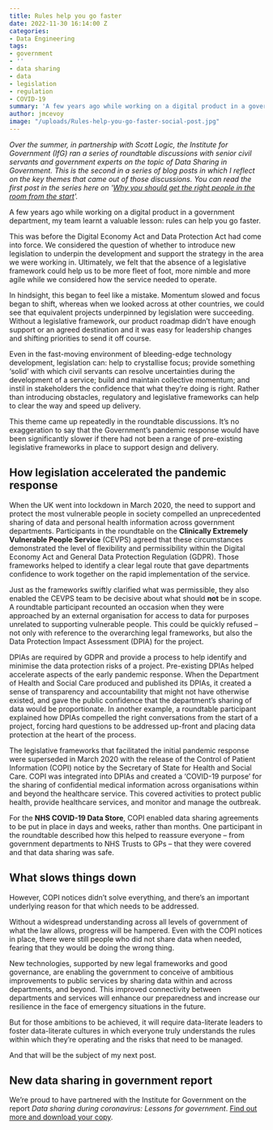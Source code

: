 ```yaml
---
title: Rules help you go faster
date: 2022-11-30 16:14:00 Z
categories:
- Data Engineering
tags:
- government
- ''
- data sharing
- data
- legislation
- regulation
- COVID-19
summary: 'A few years ago while working on a digital product in a government department, my team learnt a valuable lesson: rules can help you go faster. In this post, I explain the positive difference that regulatory and legislative frameworks can make to the design and delivery of digital services, with some examples from the government''s response to the pandemic.'
author: jmcevoy
image: "/uploads/Rules-help-you-go-faster-social-post.jpg"
---
```


*Over the summer, in partnership with Scott Logic, the Institute for Government (IfG) ran a series of roundtable discussions with senior civil servants and government experts on the topic of Data Sharing in Government. This is the second in a series of blog posts in which I reflect on the key themes that came out of those discussions. You can read the first post in the series here on '[Why you should get the right people in the room from the start](https://blog.scottlogic.com/2022/11/18/why-you-should-get-the-right-people-in-the-room-from-the-start.html)'.*

A few years ago while working on a digital product in a government department, my team learnt a valuable lesson: rules can help you go faster.

This was before the Digital Economy Act and Data Protection Act had come into force. We considered the question of whether to introduce new legislation to underpin the development and support the strategy in the area we were working in. Ultimately, we felt that the absence of a legislative framework could help us to be more fleet of foot, more nimble and more agile while we considered how the service needed to operate.

In hindsight, this began to feel like a mistake. Momentum slowed and focus began to shift, whereas when we looked across at other countries, we could see that equivalent projects underpinned by legislation were succeeding. Without a legislative framework, our product roadmap didn’t have enough support or an agreed destination and it was easy for leadership changes and shifting priorities to send it off course.

Even in the fast-moving environment of bleeding-edge technology development, legislation can: help to crystallise focus; provide something ‘solid’ with which civil servants can resolve uncertainties during the development of a service; build and maintain collective momentum; and instil in stakeholders the confidence that what they’re doing is right. Rather than introducing obstacles, regulatory and legislative frameworks can help to clear the way and speed up delivery.

This theme came up repeatedly in the roundtable discussions. It’s no exaggeration to say that the Government’s pandemic response would have been significantly slower if there had not been a range of pre-existing legislative frameworks in place to support design and delivery.

## How legislation accelerated the pandemic response

When the UK went into lockdown in March 2020, the need to support and protect the most vulnerable people in society compelled an unprecedented sharing of data and personal health information across government departments. Participants in the roundtable on the **Clinically Extremely Vulnerable People Service** (CEVPS) agreed that these circumstances demonstrated the level of flexibility and permissibility within the Digital Economy Act and General Data Protection Regulation (GDPR). Those frameworks helped to identify a clear legal route that gave departments confidence to work together on the rapid implementation of the service.

Just as the frameworks swiftly clarified what was permissible, they also enabled the CEVPS team to be decisive about what should **not** be in scope. A roundtable participant recounted an occasion when they were approached by an external organisation for access to data for purposes unrelated to supporting vulnerable people. This could be quickly refused – not only with reference to the overarching legal frameworks, but also the Data Protection Impact Assessment (DPIA) for the project.

DPIAs are required by GDPR and provide a process to help identify and minimise the data protection risks of a project. Pre-existing DPIAs helped accelerate aspects of the early pandemic response. When the Department of Health and Social Care produced and published its DPIAs, it created a sense of transparency and accountability that might not have otherwise existed, and gave the public confidence that the department’s sharing of data would be proportionate. In another example, a roundtable participant explained how DPIAs compelled the right conversations from the start of a project, forcing hard questions to be addressed up-front and placing data protection at the heart of the process.

The legislative frameworks that facilitated the initial pandemic response were superseded in March 2020 with the release of the Control of Patient Information (COPI) notice by the Secretary of State for Health and Social Care. COPI was integrated into DPIAs and created a ‘COVID-19 purpose’ for the sharing of confidential medical information across organisations within and beyond the healthcare service. This covered activities to protect public health, provide healthcare services, and monitor and manage the outbreak.

For the **NHS COVID-19 Data Store**, COPI enabled data sharing agreements to be put in place in days and weeks, rather than months. One participant in the roundtable described how this helped to reassure everyone – from government departments to NHS Trusts to GPs – that they were covered and that data sharing was safe.

## What slows things down

However, COPI notices didn’t solve everything, and there’s an important underlying reason for that which needs to be addressed.

Without a widespread understanding across all levels of government of what the law allows, progress will be hampered. Even with the COPI notices in place, there were still people who did not share data when needed, fearing that they would be doing the wrong thing.

New technologies, supported by new legal frameworks and good governance, are enabling the government to conceive of ambitious improvements to public services by sharing data within and across departments, and beyond. This improved connectivity between departments and services will enhance our preparedness and increase our resilience in the face of emergency situations in the future.

But for those ambitions to be achieved, it will require data-literate leaders to foster data-literate cultures in which everyone truly understands the rules within which they’re operating and the risks that need to be managed.

And that will be the subject of my next post.

## New data sharing in government report

We’re proud to have partnered with the Institute for Government on the report *Data sharing during coronavirus: Lessons for government*. [Find out more and download your copy](https://www.scottlogic.com/data-sharing-in-government).